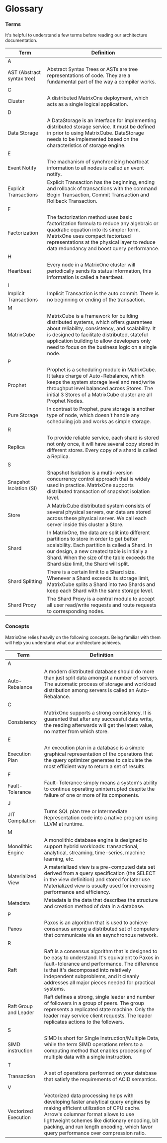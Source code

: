 # **Glossary**

### **Terms**

It's helpful to understand a few terms before reading our architecture documentation.

|  Term   | Definition   |
|  ----  | ----  |
| A  |  |
| AST (Abstract syntax tree)  | Abstract Syntax Trees or ASTs are tree representations of code. They are a fundamental part of the way a compiler works. |
| C  |  |
| Cluster  | A distributed MatrixOne deployment, which acts as a single logical application.|
| D  |  |
 | Data Storage  | A DataStorage is an interface for implementing distributed storage service. It must be defined in prior to using MatrixCube. DataStorage needs to be implemented based on the characteristics of storage engine.|
| E  |  |
  | Event Notify | The machanism of synchronizing heartbeat information to all nodes is called an event notify. |
  | Explicit Transactions| Explicit Transaction has the beginning, ending and rollback of transactions with the command Begin Transaction, Commit Transaction and Rollback Transaction. |
  | F  |  |
  | Factorization | The factorization method uses basic factorization formula to reduce any algebraic or quadratic equation into its simpler form. MatrixOne uses compact factorized representations at the physical layer to reduce data redundancy and boost query performance. |
  | H  |  |
  | Heartbeat | Every node in a MatrixOne cluster will periodically sends its status information, this information is called a heartbeat. |
  |I|  |
  | Implicit Transactions| Implicit Transaction is the auto commit. There is no beginning or ending of the transaction. |
 | M  |  |
  | MatrixCube | MatrixCube is a framework for building distributed systems, which offers guarantees about reliability, consistency, and scalability. It is designed to facilitate distributed, stateful application building to allow developers only need to focus on the business logic on a single node. |
 | P  |  |
  | Prophet | Prophet is a scheduling module in MatrixCube. It takes charge of Auto-Rebalance, which keeps the system storage level and read/write throughput level balanced across Stores. The initial 3 Stores of a MatrixCube cluster are all Prophet Nodes. |
   | Pure Storage | In contrast to Prophet, pure storage is another type of node, which doesn't handle any scheduling job and works as simple storage. |
| R  |  |
  | Replica | To provide reliable service, each shard is stored not only once, it will have several copy stored in different stores. Every copy of a shard is called a Replica. |
  | S  |  |
  | Snapshot Isolation (SI) | Snapshot Isolation is a multi-version concurrency control approach that is widely used in practice. MatrixOne supports distributed transaction of snapshot isolation level. |
 | Store | A MatrixCube distributed system consists of several physical servers, our data are stored across these physical server. We call each server inside this cluster a Store. |
  | Shard | In MatrixOne, the data are split into different partitions to store in order to get better scalability. Each partition is called a Shard. In our design, a new created table is initially a Shard. When the size of the table exceeds the Shard size limit, the Shard will split. |
 | Shard Splitting | There is a certain limit to a Shard size. Whenever a Shard exceeds its storage limit, MatrixCube splits a Shard into two Shards and keep each Shard with the same storage level. |
  | Shard Proxy | The Shard Proxy is a central module to accept all user read/write requests and route requests to corresponding nodes.|

### **Concepts**

MatrixOne relies heavily on the following concepts. Being familiar with them will help you understand what our architecture achieves.

|  Term   | Definition   |
|  ----  | ----  |
| A  |  |
| Auto-Rebalance  | A modern distributed database should do more than just split data amongst a number of servers. The automatic process of storage and workload distribution among servers is called an Auto-Rebalance. |
| C  |  |
| Consistency  | MatrixOne supports a strong consistency. It is guaranted that after any successful data write, the reading afterwards will get the latest value, no matter from which store. |
| E  |  |
| Execution Plan  | An execution plan in a database is a simple graphical representation of the operations that the query optimizer generates to calculate the most efficient way to return a set of results.  |
| F  |  |
| Fault-Tolerance  | Fault-Tolerance simply means a system's ability to continue operating uninterrupted despite the failure of one or more of its components.  |
| J  |  |
| JIT Compilation  | Turns SQL plan tree or Intermediate Representation code into a native program using LLVM at runtime.  |
| M  |  |
| Monolithic Engine  | A monolithic database engine is designed to support hybrid workloads: transactional, analytical, streaming, time-series, machine learning, etc.  |
| Materialized View  | A materialized view is a pre-computed data set derived from a query specification (the SELECT in the view definition) and stored for later use. Materialized view is usually used for increasing performance and efficiency. |
| Metadata  | Metadata is the data that describes the structure and creation method of data in a database. |
| P  |  |
| Paxos  | Paxos is an algorithm that is used to achieve consensus among a distributed set of computers that communicate via an asynchronous network. |
| R  |  |
| Raft  | Raft is a consensus algorithm that is designed to be easy to understand. It's equivalent to Paxos in fault-tolerance and performance. The difference is that it's decomposed into relatively independent subproblems, and it cleanly addresses all major pieces needed for practical systems. |
| Raft Group and Leader | Raft defines a strong, single leader and number of followers in a group of peers. The group represents a replicated state machine. Only the leader may service client requests. The leader replicates actions to the followers. |
 | S  |  |
  | SIMD instruction | SIMD is short for Single Instruction/Multiple Data, while the term SIMD operations refers to a computing method that enables processing of multiple data with a single instruction. |
| T  |  |
| Transaction | A set of operations performed on your database that satisfy the requirements of ACID semantics. |
| V  |  |
| Vectorized Execution  | Vectorized data processing helps with developing faster analytical query engines by making efficient utilization of CPU cache. Arrow's columnar format allows to use lightweight schemes like dictionary encoding, bit packing, and run length encoding, which favor query performance over compression ratio. |
